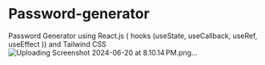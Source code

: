 # Password-generator
Password Generator using React.js ( hooks (useState, useCallback, useRef, useEffect )) and Tailwind CSS
![Uploading Screenshot 2024-06-20 at 8.10.14 PM.png…]()
